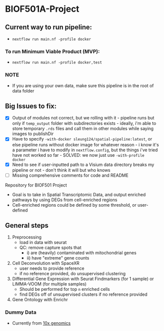 # BIOF501A-Project

## Current way to run pipeline:
- `nextflow run main.nf -profile docker`

### To run Minimum Viable Product (MVP):
- `nextflow run main.nf -profile docker,test`

### NOTE
- If you are using your own data, make sure this pipeline is in the root of data folder

## Big Issues to fix:
- [x] Output of modules not correct, but we rolling with it
      - pipeline runs but only if `temp_output` folder with subdirectories exists
      - ideally, i'm able to store temporary `.rds` files and call them in other modules while saying images to publishDir  
- [x] Have to specify `-with-docker sleung124/spatial-pipeline:latest`, or else pipeline runs without docker image for whatever reason
      - i know it's a parameter i have to modify in `nextflow.config`, but the things i've tried have not worked so far 
      - SOLVED: we now just use `-with-profile docker`
- [x] Need to see if user-inputted path to a Visium data directory breaks my pipeline or not
      - don't think it will but who knows
- [ ] Missing comprehensive comments for code and README

Repository for BIOF501 Project
- Goal is to take in Spatial Transcriptomic Data, and output enriched pathways by using DEGs from cell-enriched regions
- Cell-enriched regions could be defined by some threshold, or user-defined

## General steps
  1) Preprocessing
     - load in data with seurat
     - QC: remove capture spots that
         - i) are (heavily) contaminated with mitochondrial genes
         - ii) have "extreme" gene counts
  2) Cell Deconvolution with SpaceXR
     - user needs to provide reference
     - if no reference provided, do unsupervised clustering 
  3) Differential Gene Expression with Seurat Findmarkers (for 1 sample) or LIMMA-VOOM (for multiple samples)
     - Should be performed for top `n` enriched cells
     - find DEGs off of unsupervised clusters if no reference provided
  4) Gene Ontology with Enrichr

### Dummy Data
- Currently from [10x genomics](https://www.10xgenomics.com/datasets/mouse-brain-serial-section-2-sagittal-anterior-1-standard)
